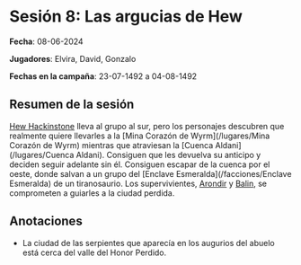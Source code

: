 # Sesión 8: Las argucias de Hew

**Fecha**: 08-06-2024

**Jugadores**: Elvira, David, Gonzalo

**Fechas en la campaña**: 23-07-1492 a 04-08-1492

## Resumen de la sesión

[Hew Hackinstone](npcs/Hew) lleva al grupo al sur, pero los personajes descubren que realmente quiere llevarles a la [Mina Corazón de Wyrm](/lugares/Mina Corazón de Wyrm) mientras que atraviesan la [Cuenca Aldani](/lugares/Cuenca Aldani). Consiguen que les devuelva su anticipo y deciden seguir adelante sin él. Consiguen escapar de la cuenca por el oeste, donde salvan a un grupo del [Enclave Esmeralda](/facciones/Enclave Esmeralda) de un tiranosaurio. Los supervivientes, [Arondir](/npcs/Arondir) y [Balin](/npcs/Balin), se comprometen a guiarles a la ciudad perdida.

## Anotaciones

* La ciudad de las serpientes que aparecía en los augurios del abuelo está cerca del valle del Honor Perdido.